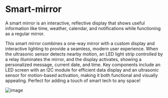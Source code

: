 # Smart-mirror
A smart mirror is an interactive, reflective display that shows useful information like time, weather, calendar, and notifications while functioning as a regular mirror.


This smart mirror combines a one-way mirror with a custom display and interactive lighting to provide a seamless, modern user experience. When the ultrasonic sensor detects nearby motion, an LED light strip controlled by a relay illuminates the mirror, and the display activates, showing a personalized message, current date, and time. Key components include an LED screen with an I2C module for efficient data display and an ultrasonic sensor for motion-based activation, making it both functional and visually appealing. Perfect for adding a touch of smart tech to any space!


![image](https://github.com/user-attachments/assets/7739d748-c8d2-4039-816c-fecf1ab2cb98)
